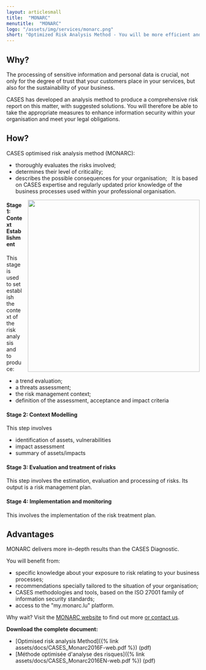 ```yaml
---
layout: articlesmall
title:  "MONARC"
menutitle:  "MONARC"
logo: "/assets/img/services/monarc.png"
short: "Optimized Risk Analysis Method - You will be more efficient and complete!"
---
```

## Why?

The processing of sensitive information and personal data is crucial, not only for the degree of trust that your customers place in your services, but also for the sustainability of your business.

CASES has developed an analysis method to produce a comprehensive risk report on this matter, with suggested solutions. You will therefore be able to take the appropriate measures to enhance information security within your organisation and meet your legal obligations.

## How?
CASES optimised risk analysis method (MONARC):

* thoroughly evaluates the risks involved;
* determines their level of criticality;
* describes the possible consequences for your organisation;
 
It is based on CASES expertise and regularly updated prior knowledge of the business processes used within your professional organisation.

<img src="{{ 'assets/img/services/monarccircle.jpg' | relative_url }}" style="float:right; width:448px; margin-left: 15px;" />

#### Stage 1: Context Establishment
This stage is used to set establish the context of the risk analysis and to produce:

* a trend evaluation;
* a threats assessment;
* the risk management context;
* definition of the assessment, acceptance and impact criteria

#### Stage 2: Context Modelling
This step involves

* identification of assets, vulnerabilities
* impact assessment
* summary of assets/impacts

#### Stage 3: Evaluation and treatment of risks
This step involves the estimation, evaluation and processing of risks. Its output is a risk management plan.

#### Stage 4: Implementation and monitoring
This involves the implementation of the risk treatment plan.

## Advantages
MONARC delivers more in-depth results than the CASES Diagnostic.

You will benefit from:

* specific knowledge about your exposure to risk relating to your business processes;
* recommendations specially tailored to the situation of your organisation;
* CASES methodologies and tools, based on the ISO 27001 family of information security standards;
* access to the "my.monarc.lu" platform.

Why wait? Visit the [MONARC website](https://www.monarc.lu) to find out more [or contact us](mailto:services@cases.lu?subject=Monarc).

**Download the complete document:**

* [Optimised risk analysis Method]({% link assets/docs/CASES_Monarc2016F-web.pdf %}) (pdf)
* [Méthode optimisée d'analyse des risques]({% link assets/docs/CASES_Monarc2016EN-web.pdf %}) (pdf)
